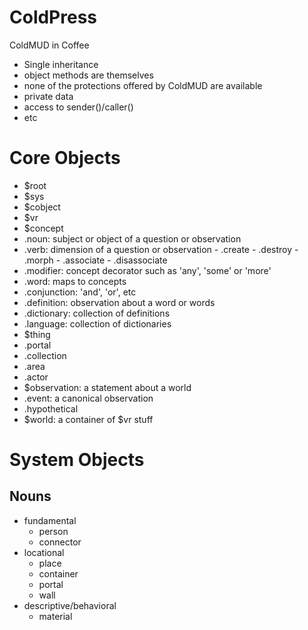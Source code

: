 # ColdPress

ColdMUD in Coffee

- Single inheritance
- object methods are themselves
- none of the protections offered by ColdMUD are available
 - private data
 - access to sender()/caller()
 - etc

# Core Objects

- $root
 - $sys
 - $cobject
 - $vr
  - $concept
   - .noun: subject or object of a question or observation
   - .verb: dimension of a question or observation
    - .create
    - .destroy
    - .morph
    - .associate
    - .disassociate
   - .modifier: concept decorator such as 'any', 'some' or 'more'
   - .word: maps to concepts
   - .conjunction: 'and', 'or', etc
   - .definition: observation about a word or words
   - .dictionary: collection of definitions
   - .language: collection of dictionaries
  - $thing
   - .portal
   - .collection
   - .area
   - .actor
  - $observation: a statement about a world
   - .event: a canonical observation
   - .hypothetical
  - $world: a container of $vr stuff

# System Objects

## Nouns

- fundamental
  - person
  - connector
- locational
  - place
  - container
  - portal
  - wall
- descriptive/behavioral
  - material
